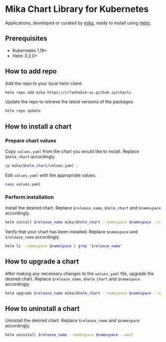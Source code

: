 # Mika Chart Library for Kubernetes

Applications, developed or curated by [mika](https://github.com/irfanhakim-as), ready to install using [Helm](https://helm.sh).

## Prerequisites

- Kubernetes 1.19+
- Helm 3.2.0+

## How to add repo

Add the repo to your local helm client.

```sh
helm repo add mika https://irfanhakim-as.github.io/charts
```

Update the repo to retrieve the latest versions of the packages.

```sh
helm repo update
```

## How to install a chart

### Prepare chart values

Copy `values.yaml` from the chart you would like to install. Replace `$helm_chart` accordingly.

```sh
cp mika/$helm_chart/values.yaml .
```

Edit `values.yaml` with the appropriate values.

```sh
nano values.yaml
```

### Perform installation

Install the desired chart. Replace `$release_name`, `$helm_chart` and `$namespace` accordingly.

```sh
helm install $release_name mika/$helm_chart --namespace $namespace --create-namespace --values values.yaml --wait
```

Verify that your chart has been installed. Replace `$namespace` and `$release_name` accordingly.

```sh
helm ls --namespace $namespace | grep "$release_name"
```

## How to upgrade a chart

After making any necessary changes to the `values.yaml` file, upgrade the desired chart. Replace `$release_name`, `$helm_chart` and `$namespace` accordingly.

```sh
helm upgrade $release_name mika/$helm_chart --namespace $namespace --values values.yaml --wait
```

## How to uninstall a chart

Uninstall the desired chart. Replace `$release_name` and `$namespace` accordingly.

```sh
helm uninstall $release_name --namespace $namespace --wait
```